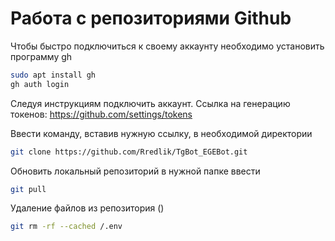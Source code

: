 # Работа с репозиториями Github

Чтобы быстро подключиться к своему аккаунту необходимо установить программу gh
```bash
sudo apt install gh
gh auth login
```
Следуя инструкциям подключить аккаунт. Ссылка на генерацию токенов: https://github.com/settings/tokens


Ввести команду, вставив нужную ссылку, в необходимой директории
```bash
git clone https://github.com/Rredlik/TgBot_EGEBot.git
```

Обновить локальный репозиторий в нужной папке ввести
```bash
git pull
```

Удаление файлов из репозитория ()
```bash
git rm -rf --cached /.env
```
